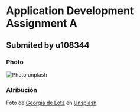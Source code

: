 # Application Development Assignment A

## Submited by u108344

### Photo

![Photo unplash](https://github.com/mcvargasb17/APPDEV-u108344/blob/70e36c359b9b299cd572bbccef7eee51c8ae0600/georgia-de-lotz-unsplash.jpg)

### Atribución

Foto de <a href="https://unsplash.com/es/@georgiadelotz?utm_content=creditCopyText&utm_medium=referral&utm_source=unsplash">Georgia de Lotz</a> en <a href="https://unsplash.com/es/fotos/una-calle-empedrada-bordeada-de-mesas-y-sillas-bCWBGf0P5e4?utm_content=creditCopyText&utm_medium=referral&utm_source=unsplash">Unsplash</a>